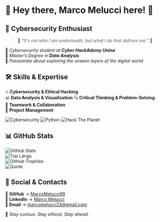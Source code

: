 # **🚀 Hey there, Marco Melucci here!** 👋  

## **🔐 Cybersecurity Enthusiast** 

> 🦇 *"It's not who I am underneath, but what I do that defines me."* 🦇  
 

🔹 *Cybersecurity student at **Cyber HackAdemy Unina***  
🔹 *Master’s Degree in **Data Analysis***  
🔹 *Passionate about exploring the unseen layers of the digital world*  


## **🛠️ Skills & Expertise**  
🔥 **Cybersecurity & Ethical Hacking**  
📊 **Data Analysis & Visualization**
🔍 **Critical Thinking & Problem-Solving**  
🤝 **Teamwork & Collaboration**  
🚀 **Project Management**  

![Cybersecurity](https://img.shields.io/badge/Cybersecurity-🔥-red?style=for-the-badge)  ![Python](https://img.shields.io/badge/Python-🐍-blue?style=for-the-badge)  ![Hack The Planet](https://img.shields.io/badge/Hack%20The%20Planet-💻-purple?style=for-the-badge)  

## **📊 GitHub Stats**  
![GitHub Stats](https://github-readme-stats.vercel.app/api?username=MarcoMelucci99&show_icons=true&theme=radical)  
![Top Langs](https://github-readme-stats.vercel.app/api/top-langs/?username=MarcoMelucci99&layout=compact&theme=radical&langs_count=4&exclude_repo=your-repository-name&hide=html,css)  
![GitHub Trophies](https://github-profile-trophy.vercel.app/?username=MarcoMelucci99&theme=dracula)  
![Quote](https://quotes-github-readme.vercel.app/api?type=horizontal&theme=radical)  

## **📌 Social & Contacts**  
🐙 **GitHub** → [MarcoMelucci99](https://github.com/MarcoMelucci99)  
💼 **LinkedIn** → [Marco Melucci](https://www.linkedin.com/in/marco-melucci-friendlyhacker/)  
📧 **Email** → marcomelucci23@gmail.com  

🔎 *Stay curious. Stay ethical. Stay ahead.*  
